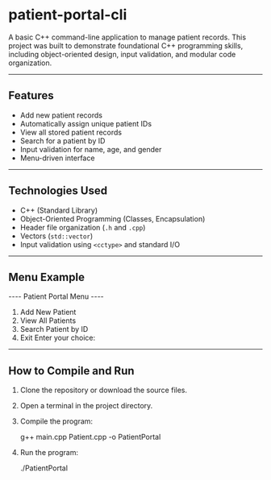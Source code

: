 # patient-portal-cli

A basic C++ command-line application to manage patient records. This project was built to demonstrate foundational C++ programming skills, including object-oriented design, input validation, and modular code organization.

---

## Features

- Add new patient records
- Automatically assign unique patient IDs
- View all stored patient records
- Search for a patient by ID
- Input validation for name, age, and gender
- Menu-driven interface

---

## Technologies Used

- C++ (Standard Library)
- Object-Oriented Programming (Classes, Encapsulation)
- Header file organization (`.h` and `.cpp`)
- Vectors (`std::vector`)
- Input validation using `<cctype>` and standard I/O

---

## Menu Example

---- Patient Portal Menu ----

1. Add New Patient
2. View All Patients
3. Search Patient by ID
4. Exit
Enter your choice: 

---

## How to Compile and Run

1. Clone the repository or download the source files.
2. Open a terminal in the project directory.
3. Compile the program:

   g++ main.cpp Patient.cpp -o PatientPortal

4. Run the program:

   ./PatientPortal


